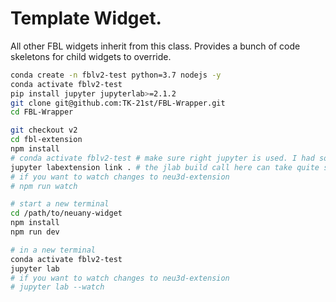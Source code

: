 # Template Widget.
All other FBL widgets inherit from this class. Provides a bunch of code skeletons for child widgets to override.

```bash
conda create -n fblv2-test python=3.7 nodejs -y
conda activate fblv2-test
pip install jupyter jupyterlab>=2.1.2
git clone git@github.com:TK-21st/FBL-Wrapper.git
cd FBL-Wrapper

git checkout v2
cd fbl-extension
npm install
# conda activate fblv2-test # make sure right jupyter is used. I had some issue in my ZSH, could be ZSH specific
jupyter labextension link . # the jlab build call here can take quite some time 
# if you want to watch changes to neu3d-extension
# npm run watch

# start a new terminal
cd /path/to/neuany-widget
npm install
npm run dev

# in a new terminal
conda activate fblv2-test
jupyter lab
# if you want to watch changes to neu3d-extension
# jupyter lab --watch
```